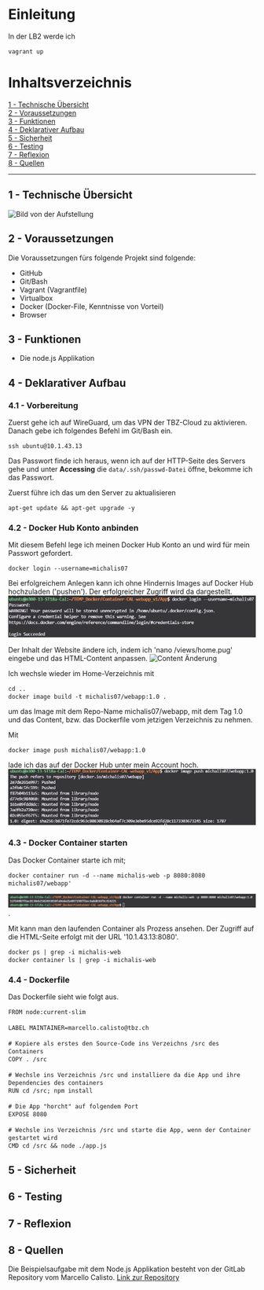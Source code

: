 # Einleitung
In der LB2 werde ich 
```shell
vagrant up
```

# Inhaltsverzeichnis
[1 - Technische Übersicht](#1---technische-übersicht)\
[2 - Voraussetzungen](#2---voraussetzungen)\
[3 - Funktionen](#3---funktionen)\
[4 - Deklarativer Aufbau](#4---deklarativer-aufbau)\
[5 - Sicherheit](#5---sicherheit)\
[6 - Testing](#6---testing)\
[7 - Reflexion](#7---reflexion)\
[8 - Quellen](#8---quellen)

--------

## 1 - Technische Übersicht
![Bild von der Aufstellung]()


## 2 - Voraussetzungen
Die Voraussetzungen fürs folgende Projekt sind folgende:

- GitHub
- Git/Bash
- Vagrant (Vagrantfile)
- Virtualbox
- Docker (Docker-File, Kenntnisse von Vorteil)
- Browser

## 3 - Funktionen
- Die node.js Applikation

## 4 - Deklarativer Aufbau
### 4.1 - Vorbereitung
Zuerst gehe ich auf WireGuard, um das VPN der TBZ-Cloud zu aktivieren. Danach gebe ich folgendes Befehl im Git/Bash ein.
```shell
ssh ubuntu@10.1.43.13
```
 Das Passwort finde ich heraus, wenn ich auf der HTTP-Seite des Servers gehe und unter **Accessing** die `data/.ssh/passwd-Datei` öffne, bekomme ich das Passwort.

Zuerst führe ich das um den Server zu aktualisieren
```shell
apt-get update && apt-get upgrade -y
```

### 4.2 - Docker Hub Konto anbinden
Mit diesem Befehl lege ich meinen Docker Hub Konto an und wird für mein Passwort gefordert.
```shell
docker login --username=michalis07
```
Bei erfolgreichem Anlegen kann ich ohne Hindernis Images auf Docker Hub hochzuladen ('pushen'). Der erfolgreicher Zugriff wird da dargestellt. ![Erfolgreicher Zugriff](/LB2/Bilder/Docker_Account_Erfolg.png)

Der Inhalt der Website ändere ich, indem ich 'nano /views/home.pug' eingebe und das HTML-Content anpassen. ![Content Änderung](/LB2/Bilder/Content_Änderung.png)

Ich wechsle wieder im Home-Verzeichnis mit
```shell
cd .. 
docker image build -t michalis07/webapp:1.0 .
``` 
um das Image mit dem Repo-Name michalis07/webapp, mit dem Tag 1.0 und das Content, bzw. das Dockerfile vom jetzigen Verzeichnis zu nehmen.

Mit 
```shell
docker image push michalis07/webapp:1.0
```
lade ich das auf der Docker Hub unter mein Account hoch.![](/LB2/Bilder/Docker_Hub_Push.png)

### 4.3 - Docker Container starten
Das Docker Container starte ich mit;
```shell
docker container run -d --name michalis-web -p 8080:8080 michalis07/webapp'
```
![](/LB2/Bilder/Docker_Web_App_Run.png).

Mit  kann man den laufenden Container als Prozess ansehen. Der Zugriff auf die HTML-Seite erfolgt mit der URL '10.1.43.13:8080'.
```shell
docker ps | grep -i michalis-web
docker container ls | grep -i michalis-web
```


### 4.4 - Dockerfile
Das Dockerfile sieht wie folgt aus.
```docker
FROM node:current-slim

LABEL MAINTAINER=marcello.calisto@tbz.ch

# Kopiere als erstes den Source-Code ins Verzeichns /src des Containers
COPY . /src

# Wechsle ins Verzeichnis /src und installiere da die App und ihre Dependencies des containers
RUN cd /src; npm install

# Die App "horcht" auf folgendem Port
EXPOSE 8080

# Wechsle ins Verzeichnis /src und starte die App, wenn der Container gestartet wird
CMD cd /src && node ./app.js
```



## 5 - Sicherheit



## 6 - Testing


## 7 - Reflexion

## 8 - Quellen
Die Beispielsaufgabe mit dem Node.js Applikation besteht von der GitLab Repository vom Marcello Calisto. [Link zur Repository](https://gitlab.com/ser-cal/Container-CAL-webapp_v1/-/tree/master/)